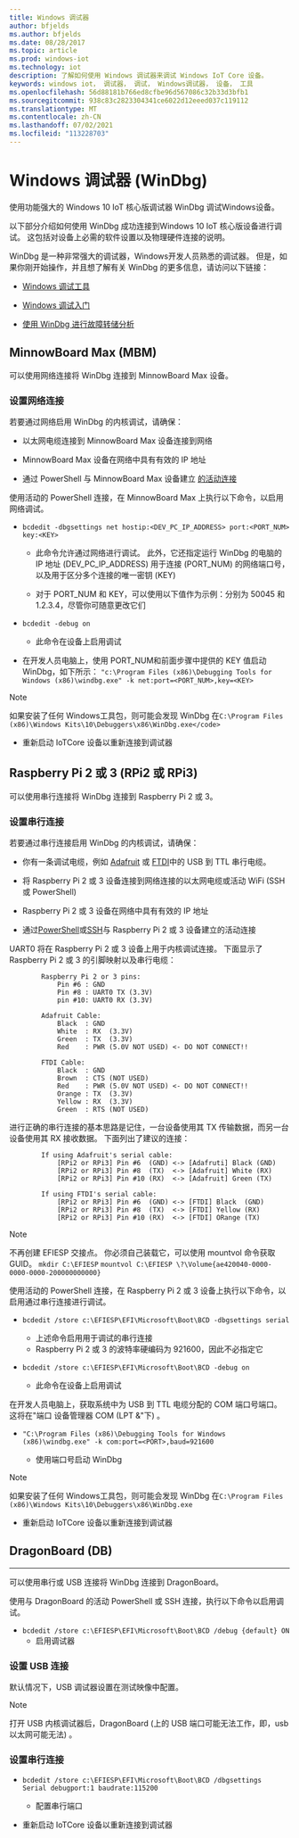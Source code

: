 ```yaml
---
title: Windows 调试器
author: bfjelds
ms.author: bfjelds
ms.date: 08/28/2017
ms.topic: article
ms.prod: windows-iot
ms.technology: iot
description: 了解如何使用 Windows 调试器来调试 Windows IoT Core 设备。
keywords: windows iot， 调试器， 调试， Windows调试器， 设备， 工具
ms.openlocfilehash: 56d88181b766ed8cfbe96d567086c32b33d3bfb1
ms.sourcegitcommit: 938c83c2823304341ce6022d12eeed037c119112
ms.translationtype: MT
ms.contentlocale: zh-CN
ms.lasthandoff: 07/02/2021
ms.locfileid: "113228703"
---
```

# <a name="windows-debugger-windbg"></a>Windows 调试器 (WinDbg)
使用功能强大的 Windows 10 IoT 核心版调试器 WinDbg 调试Windows设备。

以下部分介绍如何使用 WinDbg 成功连接到Windows 10 IoT 核心版设备进行调试。  这包括对设备上必需的软件设置以及物理硬件连接的说明。  

WinDbg 是一种非常强大的调试器，Windows开发人员熟悉的调试器。  但是，如果你刚开始操作，并且想了解有关 WinDbg 的更多信息，请访问以下链接：

* [Windows 调试工具](https://msdn.microsoft.com/library/windows/hardware/ff551063(v=vs.85).aspx)

* [Windows 调试入门](https://msdn.microsoft.com/library/windows/hardware/mt219729(v=vs.85).aspx)

* [使用 WinDbg 进行故障转储分析](https://msdn.microsoft.com/library/windows/hardware/ff539316(v=vs.85).aspx)


## <a name="minnowboard-max-mbm"></a>MinnowBoard Max (MBM) 

可以使用网络连接将 WinDbg 连接到 MinnowBoard Max 设备。

### <a name="setup-network-connection"></a>设置网络连接

若要通过网络启用 WinDbg 的内核调试，请确保：

* 以太网电缆连接到 MinnowBoard Max 设备连接到网络

* MinnowBoard Max 设备在网络中具有有效的 IP 地址

* 通过 PowerShell 与 MinnowBoard Max 设备建立 [的活动连接](../connect-your-device/PowerShell.md)

使用活动的 PowerShell 连接，在 MinnowBoard Max 上执行以下命令，以启用网络调试。

* `bcdedit -dbgsettings net hostip:<DEV_PC_IP_ADDRESS> port:<PORT_NUM> key:<KEY>`

    * 此命令允许通过网络进行调试。  此外，它还指定运行 WinDbg 的电脑的 IP 地址 (DEV_PC_IP_ADDRESS) 用于连接 (PORT_NUM) 的网络端口号，以及用于区分多个连接的唯一密钥 (KEY) 

    * 对于 PORT_NUM 和 KEY，可以使用以下值作为示例：分别为 50045 和 1.2.3.4，尽管你可随意更改它们

* `bcdedit -debug on`

    * 此命令在设备上启用调试

* 在开发人员电脑上，使用 PORT_NUM和前面步骤中提供的 KEY 值启动 WinDbg，如下所示： `"c:\Program Files (x86)\Debugging Tools for Windows (x86)\windbg.exe" -k net:port=<PORT_NUM>,key=<KEY>`

> [!NOTE]
> 如果安装了任何 Windows工具包，则可能会发现 WinDbg 在`C:\Program Files (x86)\Windows Kits\10\Debuggers\x86\WinDbg.exe</code>`

* 重新启动 IoTCore 设备以重新连接到调试器

## <a name="raspberry-pi-2-or-3-rpi2-or-rpi3"></a>Raspberry Pi 2 或 3 (RPi2 或 RPi3) 

可以使用串行连接将 WinDbg 连接到 Raspberry Pi 2 或 3。

### <a name="setup-serial-connection"></a>设置串行连接

若要通过串行连接启用 WinDbg 的内核调试，请确保：

* 你有一条调试电缆，例如 [Adafruit](https://www.adafruit.com/product/954) 或 [FTDI](http://shop.clickandbuild.com/cnb/shop/ftdichip?productID=53&op=catalogue-product_info-null&prodCategoryID=105)中的 USB 到 TTL 串行电缆。

* 将 Raspberry Pi 2 或 3 设备连接到网络连接的以太网电缆或活动 WiFi (SSH 或 PowerShell) 

* Raspberry Pi 2 或 3 设备在网络中具有有效的 IP 地址

* 通过[PowerShell](../connect-your-device/PowerShell.md)或[SSH](../connect-your-device/SSH.md)与 Raspberry Pi 2 或 3 设备建立的活动连接

UART0 将在 Raspberry Pi 2 或 3 设备上用于内核调试连接。  下面显示了 Raspberry Pi 2 或 3 的引脚映射以及串行电缆：
```
        Raspberry Pi 2 or 3 pins:
            Pin #6 : GND
            Pin #8 : UART0 TX (3.3V)
            pin #10: UART0 RX (3.3V)

        Adafruit Cable:
            Black  : GND
            White  : RX  (3.3V)
            Green  : TX  (3.3V)
            Red    : PWR (5.0V NOT USED) <- DO NOT CONNECT!!

        FTDI Cable:
            Black  : GND
            Brown  : CTS (NOT USED)
            Red    : PWR (5.0V NOT USED) <- DO NOT CONNECT!!
            Orange : TX  (3.3V)
            Yellow : RX  (3.3V)
            Green  : RTS (NOT USED)
```         
进行正确的串行连接的基本思路是记住，一台设备使用其 TX 传输数据，而另一台设备使用其 RX 接收数据。  下面列出了建议的连接：
```
        If using Adafruit's serial cable:
            [RPi2 or RPi3] Pin #6  (GND) <-> [Adafruti] Black (GND)
            [RPi2 or RPi3] Pin #8  (TX)  <-> [Adafruit] White (RX)
            [RPi2 or RPi3] Pin #10 (RX)  <-> [Adafruit] Green (TX)

        If using FTDI's serial cable:
            [RPi2 or RPi3] Pin #6  (GND) <-> [FTDI] Black  (GND)
            [RPi2 or RPi3] Pin #8  (TX)  <-> [FTDI] Yellow (RX)
            [RPi2 or RPi3] Pin #10 (RX)  <-> [FTDI] ORange (TX)
```
> [!NOTE]
> 不再创建 EFIESP 交接点。 你必须自己装载它，可以使用 mountvol 命令获取 GUID。
`mkdir C:\EFIESP`
`mountvol C:\EFIESP \?\Volume{ae420040-0000-0000-0000-200000000000}`

使用活动的 PowerShell 连接，在 Raspberry Pi 2 或 3 设备上执行以下命令，以启用通过串行连接进行调试。

* `bcdedit /store c:\EFIESP\EFI\Microsoft\Boot\BCD -dbgsettings serial`

    * 上述命令启用用于调试的串行连接
    * Raspberry Pi 2 或 3 的波特率硬编码为 921600，因此不必指定它

* `bcdedit /store c:\EFIESP\EFI\Microsoft\Boot\BCD -debug on`

    * 此命令在设备上启用调试

在开发人员电脑上，获取系统中为 USB 到 TTL 电缆分配的 COM 端口号端口。 这将在"端口 设备管理器 COM (LPT &"下) 。

* `"C:\Program Files (x86)\Debugging Tools for Windows (x86)\windbg.exe" -k com:port=<PORT>,baud=921600`

    * 使用端口号启动 WinDbg

> [!NOTE]
> 如果安装了任何 Windows工具包，则可能会发现 WinDbg 在`C:\Program Files (x86)\Windows Kits\10\Debuggers\x86\WinDbg.exe`

* 重新启动 IoTCore 设备以重新连接到调试器


## <a name="dragonboard-db"></a>DragonBoard (DB) 
___

可以使用串行或 USB 连接将 WinDbg 连接到 DragonBoard。

使用与 DragonBoard 的活动 PowerShell 或 SSH 连接，执行以下命令以启用调试。

* `bcdedit /store c:\EFIESP\EFI\Microsoft\Boot\BCD /debug {default} ON`
    * 启用调试器

### <a name="setup-usb-connection"></a>设置 USB 连接
默认情况下，USB 调试器设置在测试映像中配置。

> [!NOTE]
> 打开 USB 内核调试器后，DragonBoard (上的 USB 端口可能无法工作，即，usb 以太网可能无法) 。

### <a name="setup-serial-connection"></a>设置串行连接

* `bcdedit /store c:\EFIESP\EFI\Microsoft\Boot\BCD /dbgsettings  Serial debugport:1 baudrate:115200`
    * 配置串行端口

* 重新启动 IoTCore 设备以重新连接到调试器
